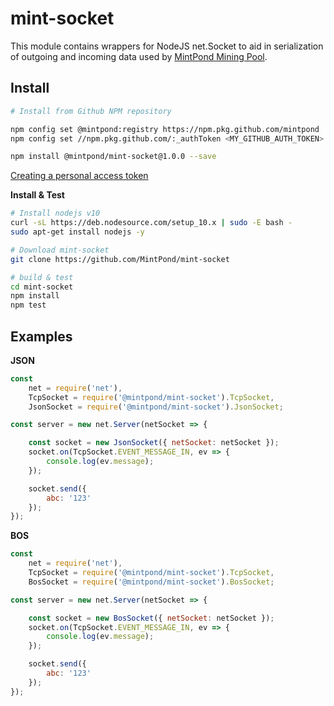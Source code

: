 mint-socket
===========

This module contains wrappers for NodeJS net.Socket to aid in serialization of outgoing and incoming data used by [MintPond Mining Pool](https://mintpond.com).

## Install ##
```bash
# Install from Github NPM repository

npm config set @mintpond:registry https://npm.pkg.github.com/mintpond
npm config set //npm.pkg.github.com/:_authToken <MY_GITHUB_AUTH_TOKEN>

npm install @mintpond/mint-socket@1.0.0 --save
```

[Creating a personal access token](https://help.github.com/en/github/authenticating-to-github/creating-a-personal-access-token-for-the-command-line)

__Install & Test__
```bash
# Install nodejs v10
curl -sL https://deb.nodesource.com/setup_10.x | sudo -E bash -
sudo apt-get install nodejs -y

# Download mint-socket
git clone https://github.com/MintPond/mint-socket

# build & test
cd mint-socket
npm install
npm test
``` 

## Examples ##

__JSON__
```javascript
const
    net = require('net'),
    TcpSocket = require('@mintpond/mint-socket').TcpSocket,
    JsonSocket = require('@mintpond/mint-socket').JsonSocket;

const server = new net.Server(netSocket => {

    const socket = new JsonSocket({ netSocket: netSocket });
    socket.on(TcpSocket.EVENT_MESSAGE_IN, ev => {
        console.log(ev.message);
    });

    socket.send({
        abc: '123'
    });
});
```

__BOS__
```javascript
const
    net = require('net'),
    TcpSocket = require('@mintpond/mint-socket').TcpSocket,
    BosSocket = require('@mintpond/mint-socket').BosSocket;

const server = new net.Server(netSocket => {

    const socket = new BosSocket({ netSocket: netSocket });
    socket.on(TcpSocket.EVENT_MESSAGE_IN, ev => {
        console.log(ev.message);
    });

    socket.send({
        abc: '123'
    });
});
```